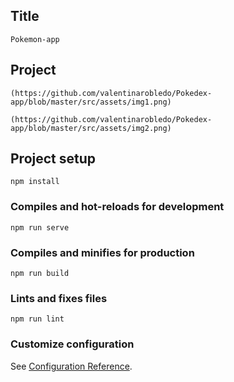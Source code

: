 ## Title
```
Pokemon-app

```
## Project
```
(https://github.com/valentinarobledo/Pokedex-app/blob/master/src/assets/img1.png)

(https://github.com/valentinarobledo/Pokedex-app/blob/master/src/assets/img2.png)

```
## Project setup
```
npm install
```

### Compiles and hot-reloads for development
```
npm run serve
```

### Compiles and minifies for production
```
npm run build
```

### Lints and fixes files
```
npm run lint
```

### Customize configuration
See [Configuration Reference](https://cli.vuejs.org/config/).
